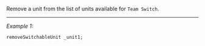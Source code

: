 Remove a unit from the list of units available for `Team Switch`.


---
*Example 1:*
```sqf
removeSwitchableUnit _unit1;
```